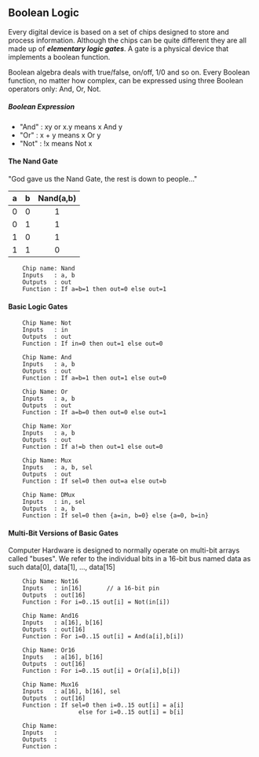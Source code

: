 ## Boolean Logic

Every digital device is based on a set of chips designed to store
and process information. Although the chips can be quite different
they are all made up of ***elementary logic gates***. A gate is a
physical device that implements a boolean function.

Boolean algebra deals with true/false, on/off, 1/0 and so on.
Every Boolean function, no matter how complex, can be expressed
using three Boolean operators only: And, Or, Not.

##### Boolean Expression
- "And" : xy or x.y means x And y
- "Or"  : x + y means x Or y
- "Not" : !x means Not x


#### The Nand Gate
"God gave us the Nand Gate, the rest is down to people..."

| a | b | Nand(a,b) |
|---|---|   :--:    |
| 0 | 0 |     1     |
| 0 | 1 |     1     |
| 1 | 0 |     1     |
| 1 | 1 |     0     |

```
    Chip name: Nand
    Inputs   : a, b
    Outputs  : out
    Function : If a=b=1 then out=0 else out=1
```

#### Basic Logic Gates

```
    Chip Name: Not
    Inputs   : in
    Outputs  : out
    Function : If in=0 then out=1 else out=0
```

```
    Chip Name: And
    Inputs   : a, b
    Outputs  : out
    Function : If a=b=1 then out=1 else out=0
```

```
    Chip Name: Or
    Inputs   : a, b
    Outputs  : out
    Function : If a=b=0 then out=0 else out=1
```

```
    Chip Name: Xor
    Inputs   : a, b
    Outputs  : out
    Function : If a!=b then out=1 else out=0
```

```
    Chip Name: Mux
    Inputs   : a, b, sel
    Outputs  : out
    Function : If sel=0 then out=a else out=b
```

```
    Chip Name: DMux
    Inputs   : in, sel
    Outputs  : a, b
    Function : If sel=0 then {a=in, b=0} else {a=0, b=in}
```

#### Multi-Bit Versions of Basic Gates

Computer Hardware is designed to normally operate on multi-bit arrays
called "buses". We refer to the individual bits in a 16-bit bus named
data as such data[0], data[1], ..., data[15]

```
    Chip Name: Not16
    Inputs   : in[16]       // a 16-bit pin 
    Outputs  : out[16]
    Function : For i=0..15 out[i] = Not(in[i]) 
```
```
    Chip Name: And16 
    Inputs   : a[16], b[16] 
    Outputs  : out[16] 
    Function : For i=0..15 out[i] = And(a[i],b[i])
```
```
    Chip Name: Or16 
    Inputs   : a[16], b[16]
    Outputs  : out[16] 
    Function : For i=0..15 out[i] = Or(a[i],b[i]) 
```
```
    Chip Name: Mux16 
    Inputs   : a[16], b[16], sel
    Outputs  : out[16] 
    Function : If sel=0 then i=0..15 out[i] = a[i]
                    else for i=0..15 out[i] = b[i]
```


```
    Chip Name: 
    Inputs   : 
    Outputs  : 
    Function : 
```
